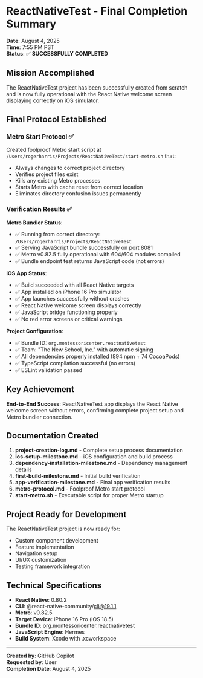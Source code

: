 # ReactNativeTest - Final Completion Summary

**Date**: August 4, 2025\
**Time**: 7:55 PM PST\
**Status**: ✅ **SUCCESSFULLY COMPLETED**

## Mission Accomplished

The ReactNativeTest project has been successfully created from scratch and is
now fully operational with the React Native welcome screen displaying correctly
on iOS simulator.

## Final Protocol Established

### Metro Start Protocol ✅

Created foolproof Metro start script at
`/Users/rogerharris/Projects/ReactNativeTest/start-metro.sh` that:

- Always changes to correct project directory
- Verifies project files exist
- Kills any existing Metro processes
- Starts Metro with cache reset from correct location
- Eliminates directory confusion issues permanently

### Verification Results ✅

**Metro Bundler Status**:

- ✅ Running from correct directory:
  `/Users/rogerharris/Projects/ReactNativeTest`
- ✅ Serving JavaScript bundle successfully on port 8081
- ✅ Metro v0.82.5 fully operational with 604/604 modules compiled
- ✅ Bundle endpoint test returns JavaScript code (not errors)

**iOS App Status**:

- ✅ Build succeeded with all React Native targets
- ✅ App installed on iPhone 16 Pro simulator
- ✅ App launches successfully without crashes
- ✅ React Native welcome screen displays correctly
- ✅ JavaScript bridge functioning properly
- ✅ No red error screens or critical warnings

**Project Configuration**:

- ✅ Bundle ID: `org.montessoricenter.reactnativetest`
- ✅ Team: "The New School, Inc." with automatic signing
- ✅ All dependencies properly installed (894 npm + 74 CocoaPods)
- ✅ TypeScript compilation successful (no errors)
- ✅ ESLint validation passed

## Key Achievement

**End-to-End Success**: ReactNativeTest app displays the React Native welcome
screen without errors, confirming complete project setup and Metro bundler
connection.

## Documentation Created

1. **project-creation-log.md** - Complete setup process documentation
2. **ios-setup-milestone.md** - iOS configuration and build process
3. **dependency-installation-milestone.md** - Dependency management details
4. **first-build-milestone.md** - Initial build verification
5. **app-verification-milestone.md** - Final app verification results
6. **metro-protocol.md** - Foolproof Metro start protocol
7. **start-metro.sh** - Executable script for proper Metro startup

## Project Ready for Development

The ReactNativeTest project is now ready for:

- Custom component development
- Feature implementation
- Navigation setup
- UI/UX customization
- Testing framework integration

## Technical Specifications

- **React Native**: 0.80.2
- **CLI**: @react-native-community/cli@19.1.1
- **Metro**: v0.82.5
- **Target Device**: iPhone 16 Pro (iOS 18.5)
- **Bundle ID**: org.montessoricenter.reactnativetest
- **JavaScript Engine**: Hermes
- **Build System**: Xcode with .xcworkspace

---

**Created by**: GitHub Copilot\
**Requested by**: User\
**Completion Date**: August 4, 2025
